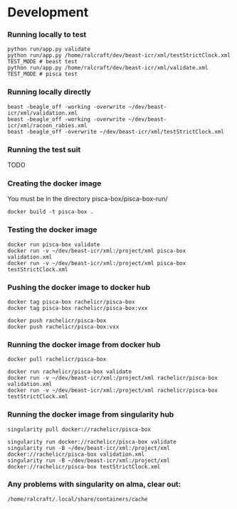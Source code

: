 
# Development

### Running locally to test
```
python run/app.py validate
python run/app.py /home/ralcraft/dev/beast-icr/xml/testStrictClock.xml TEST_MODE # beast test
python run/app.py /home/ralcraft/dev/beast-icr/xml/validate.xml TEST_MODE # pisca test
```

### Running locally directly
```
beast -beagle_off -working -overwrite ~/dev/beast-icr/xml/validation.xml
beast -beagle_off -working -overwrite ~/dev/beast-icr/xml/racoon_rabies.xml
beast -beagle_off -overwrite ~/dev/beast-icr/xml/testStrictClock.xml
```

### Running the test suit
TODO

### Creating the docker image
You must be in the directory pisca-box/pisca-box-run/
```
docker build -t pisca-box .
```

### Testing the docker image
```
docker run pisca-box validate
docker run -v ~/dev/beast-icr/xml:/project/xml pisca-box validation.xml
docker run -v ~/dev/beast-icr/xml:/project/xml pisca-box testStrictClock.xml
```

### Pushing the docker image to docker hub
```
docker tag pisca-box rachelicr/pisca-box
docker tag pisca-box rachelicr/pisca-box:vxx

docker push rachelicr/pisca-box
docker push rachelicr/pisca-box:vxx
```

### Running the docker image from docker hub
```
docker pull rachelicr/pisca-box

docker run rachelicr/pisca-box validate
docker run -v ~/dev/beast-icr/xml:/project/xml rachelicr/pisca-box validation.xml
docker run -v ~/dev/beast-icr/xml:/project/xml rachelicr/pisca-box testStrictClock.xml
```

### Running the docker image from singularity hub
```
singularity pull docker://rachelicr/pisca-box

singularity run docker://rachelicr/pisca-box validate
singularity run -B ~/dev/beast-icr/xml:/project/xml docker://rachelicr/pisca-box validation.xml 
singularity run -B ~/dev/beast-icr/xml:/project/xml docker://rachelicr/pisca-box testStrictClock.xml 
```


### Any problems with singularity on alma, clear out:
```
/home/ralcraft/.local/share/containers/cache
```




